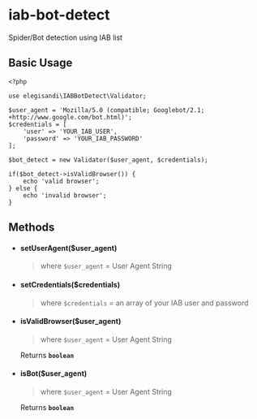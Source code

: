 # iab-bot-detect
Spider/Bot detection using IAB list

## Basic Usage

    <?php
    
    use elegisandi\IABBotDetect\Validator;
    
    $user_agent = 'Mozilla/5.0 (compatible; Googlebot/2.1; +http://www.google.com/bot.html)';
    $credentials = [
        'user' => 'YOUR_IAB_USER',
        'password' => 'YOUR_IAB_PASSWORD'
    ];
    
    $bot_detect = new Validator($user_agent, $credentials);
    
    if($bot_detect->isValidBrowser()) {
        echo 'valid browser';
    } else {
        echo 'invalid browser';
    }
   
## Methods

- #### setUserAgent($user_agent)
    > where `$user_agent` = User Agent String
    
- #### setCredentials($credentials)
    > where `$credentials` = an array of your IAB user and password
    
- #### isValidBrowser($user_agent)
    > where `$user_agent` = User Agent String
    
    Returns **`boolean`** 
    
- #### isBot($user_agent)
    > where `$user_agent` = User Agent String
    
    Returns **`boolean`** 